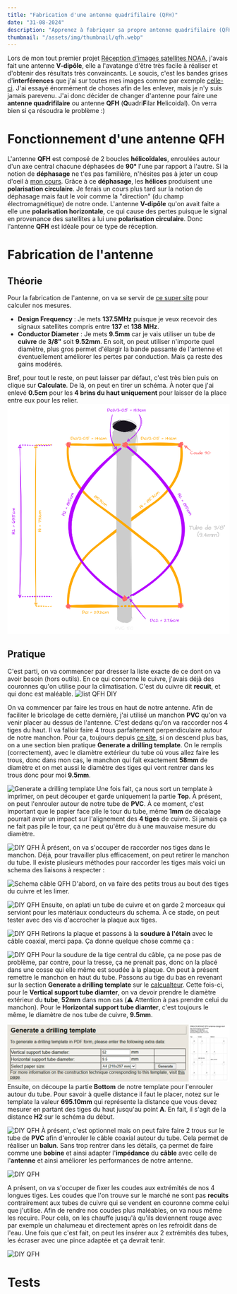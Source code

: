 ```yaml
---
title: "Fabrication d'une antenne quadrifilaire (QFH)"
date: "31-08-2024"
description: "Apprenez à fabriquer sa propre antenne quadrifilaire (QFH) fait maison (DIY) pour la fréquence 137MHz afin de recevoir des images satellites NOAA et METEOR"
thumbnail: "/assets/img/thumbnail/qfh.webp"
---
```

Lors de mon tout premier projet [Réception d'images satellites NOAA](./NOAA.html), j'avais fait une antenne **V-dipôle**, elle a l'avatange d'être très facile à réaliser et d'obtenir des résultats très convaincants. 
Le soucis, c'est les bandes grises d'**interférences** que j'ai sur toutes mes images comme par exemple [celle-ci](https://station.radionugget.com/images/NOAA-19-20240816-201800-MCIR.jpg).
J'ai essayé énormément de choses afin de les enlever, mais je n'y suis jamais parevenu. J'ai donc décider de changer d'antenne pour faire une **antenne quadrifilaire** ou antenne **QFH** (**Q**uadri**F**ilar **H**elicoidal). On verra bien si ça résoudra le problème :) 

# Fonctionnement d'une antenne QFH
L'antenne **QFH** est composé de 2 boucles **hélicoïdales**, enroulées autour d'un axe central chacune déphasées de **90°** l'une par rapport à l'autre. Si la notion de **déphasage** ne t'es pas familière, n'hésites pas à jeter un coup d'oeil à [mon cours](../Radio/Basics/phase.html).
Grâce à ce **déphasage**, les **hélices** produisent une **polarisation circulaire**. Je ferais un cours plus tard sur la notion de déphasage mais faut le voir comme la "direction" (du champ électromagnétique) de notre onde.
L'antenne **V-dipôle** qu'on avait faite a elle une **polarisation horizontale**, ce qui cause des pertes puisque le signal en provenance des satellites a lui une **polarisation circulaire**. Donc l'antenne **QFH** est idéale pour ce type de réception.

# Fabrication de l'antenne
## Théorie
Pour la fabrication de l'antenne, on va se servir de [ce super site](http://jcoppens.com/ant/qfh/calc.en.php) pour calculer nos mesures. 
- **Design Frequency** : Je mets **137.5MHz** puisque je veux recevoir des signaux satellites compris entre **137** et **138** **MHz**. 
- **Conductor Diameter** : Je mets **9.5mm** car je vais utiliser un tube de **cuivre** de **3/8"** soit **9.52mm**. En soit, on peut utiliser n'importe quel diamètre, plus gros permet d'élargir la bande passante de l'antenne et éventuellement améliorer les pertes par conduction. Mais ça reste des gains modérés.

Bref, pour tout le reste, on peut laisser par défaut, c'est très bien puis on clique sur **Calculate**. 
De là, on peut en tirer un schéma. 
À noter que j'ai enlevé **0.5cm** pour les **4 brins du haut uniquement** pour laisser de la place entre eux pour les relier.
![Schéma antenne QFH](../assets/img/pages/projects/qfh/qfh1.svg)

## Pratique
C'est parti, on va commencer par dresser la liste exacte de ce dont on va avoir besoin (hors outils). En ce qui concerne le cuivre, j'avais déjà des couronnes qu'on utilise pour la climatisation. C'est du cuivre dit **recuit**, et qui donc est maléable.
![list QFH DIY](../../assets/img/pages/projects/qfh/qfh2.svg)

On va commencer par faire les trous en haut de notre antenne. Afin de faciliter le bricolage de cette dernière, j'ai utilisé un manchon **PVC** qu'on va venir placer au dessus de l'antenne. C'est dedans qu'on va raccorder nos 4 tiges du haut. 
Il va falloir faire 4 trous parfaitement perpendiculaire autour de notre manchon. Pour ça, toujours depuis [ce site](http://jcoppens.com/ant/qfh/calc.en.php), si on descend plus bas, on a une section bien pratique **Generate a drilling template**. On le remplis (correctement), avec le diamètre extérieur du tube où vous allez faire les trous, donc dans mon cas, le manchon qui fait exactement **58mm** de diamètre et on met aussi le diamètre des tiges qui vont rentrer dans les trous donc pour moi **9.5mm**.

![Generate a drilling template](../../assets/img/pages/projects/qfh/qfh3.webp)
Une fois fait, ça nous sort un template à imprimer, on peut découper et garde uniquement la partie **Top**.
À présent, on peut l'enrouler autour de notre tube de **PVC**. À ce moment, c'est important que le papier face pile le tour du tube, même **1mm** de décalage pourrait avoir un impact sur l'alignement des **4 tiges** de cuivre. Si jamais ça ne fait pas pile le tour, ça ne peut qu'être du à une mauvaise mesure du diamètre. 

![DIY QFH](../../assets/img/pages/projects/qfh/qfh4.webp)
À présent, on va s'occuper de raccorder nos tiges dans le manchon. Déjà, pour travailler plus efficacement, on peut retirer le manchon du tube. Il existe plusieurs méthodes pour raccorder les tiges mais voici un schema des liaisons à respecter : 

![Schema câble QFH](../../assets/img/pages/projects/qfh/qfh5.svg)
D'abord, on va faire des petits trous au bout des tiges du cuivre et les limer.

![DIY QFH](../../assets/img/pages/projects/qfh/qfh6.webp)
Ensuite, on aplati un tube de cuivre et on garde 2 morceaux qui serviont pour les matériaux conducteurs du schema. 
À ce stade, on peut tester avec des vis d'accrocher la plaque aux tiges.

![DIY QFH](../../assets/img/pages/projects/qfh/qfh7.webp)
Retirons la plaque et passons à la **soudure à l'étain** avec le câble coaxial, merci papa. Ça donne quelque chose comme ça : 

![DIY QFH](../../assets/img/pages/projects/qfh/qfh8.webp)
Pour la soudure de la tige central du câble, ça ne pose pas de problème, par contre, pour la tresse, ça ne prenait pas, donc on la placé dans une cosse qui elle même est soudée à la plaque.
On peut à présent remettre le manchon en haut du tube. 
Passons au tige du bas en revenant sur la section **Generate a drilling template** sur le [calcualteur](https://jcoppens.com/ant/qfh/calc.en.php).
Cette fois-ci, pour le **Vertical  support tube diamter**, on va devoir prendre le diamètre extérieur du **tube**, **52mm** dans mon cas (⚠️ Attention à pas prendre celui du manchon).
Pour le **Horizontal support tube diamter**, c'est toujours le même, le diamètre de nos tube de cuivre, **9.5mm**.

![Generate a drilling template](../assets/img/pages/projects/qfh/qfh10.webp)
Ensuite, on découpe la partie **Bottom** de notre template pour l'enrouler autour du tube. Pour savoir à quelle distance il faut le placer, notez sur le template la valeur **695.10mm** qui représente la distance que vous devez mesurer en partant des tiges du haut jusqu'au point **A**. En fait, il s'agit de la distance **H2** sur le schéma du début.

![DIY QFH](../../assets/img/pages/projects/qfh/qfh9.webp)
À présent, c'est optionnel mais on peut faire faire 2 trous sur le tube de **PVC** afin d'enrouler le câble coaxial autour du tube. Cela permet de réaliser un **balun**. Sans trop rentrer dans les détails, ça permet de faire comme une **bobine** et ainsi adapter l'**impédance** du **câble** avec celle de l'**antenne** et ainsi améliorer les performances de notre antenne.

![DIY QFH](../../assets/img/pages/projects/qfh/qfh11.webp)

A présent, on va s'occuper de fixer les coudes aux extrémités de nos 4 longues tiges. Les coudes que l'on trouve sur le marché ne sont pas **recuits** contrairement aux tubes de cuivre qui se vendent en couronne comme celui que j'utilise. 
Afin de rendre nos coudes plus maléables, on va nous même les recuire. Pour cela, on les chauffe jusqu'à qu'ils deviennent rouge avec par exemple un chalumeau et directement après on les refroidit dans de l'eau.
Une fois que c'est fait, on peut les insérer aux 2 extrémités des tubes, les écraser avec une pince adaptée et ça devrait tenir. 

![DIY QFH](../../assets/img/pages/projects/qfh/qfh12.webp)

# Tests